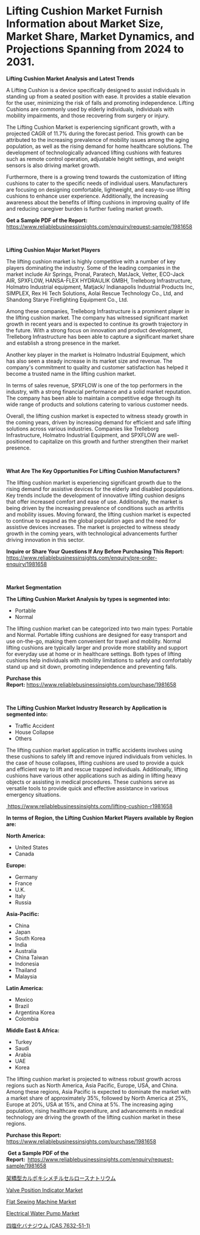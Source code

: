 <p><h1>Lifting Cushion Market Furnish Information about Market Size, Market Share, Market Dynamics, and Projections Spanning from 2024 to 2031.</h1></p><p><strong>Lifting Cushion Market Analysis and Latest Trends</strong></p>
<p><p>A Lifting Cushion is a device specifically designed to assist individuals in standing up from a seated position with ease. It provides a stable elevation for the user, minimizing the risk of falls and promoting independence. Lifting Cushions are commonly used by elderly individuals, individuals with mobility impairments, and those recovering from surgery or injury.</p><p>The Lifting Cushion Market is experiencing significant growth, with a projected CAGR of 11.7% during the forecast period. This growth can be attributed to the increasing prevalence of mobility issues among the aging population, as well as the rising demand for home healthcare solutions. The development of technologically advanced lifting cushions with features such as remote control operation, adjustable height settings, and weight sensors is also driving market growth.</p><p>Furthermore, there is a growing trend towards the customization of lifting cushions to cater to the specific needs of individual users. Manufacturers are focusing on designing comfortable, lightweight, and easy-to-use lifting cushions to enhance user experience. Additionally, the increasing awareness about the benefits of lifting cushions in improving quality of life and reducing caregiver burden is further fueling market growth.</p></p>
<p><strong>Get a Sample PDF of the Report:&nbsp;</strong> <a href="https://www.reliablebusinessinsights.com/enquiry/request-sample/1981658">https://www.reliablebusinessinsights.com/enquiry/request-sample/1981658</a></p>
<p>&nbsp;</p>
<p><strong>Lifting Cushion Major Market Players</strong></p>
<p><p>The lifting cushion market is highly competitive with a number of key players dominating the industry. Some of the leading companies in the market include Air Springs, Pronal, Paratech, MatJack, Vetter, ECO-Jack AIR, SPXFLOW, HANSA-FLEX HYDRAULIK GMBH, Trelleborg Infrastructure, Holmatro Industrial equipment, Matjack/ Indianapolis Industrial Products Inc, SIMPLEX, Rex Hi Tech Solutions, Aolai Rescue Technology Co., Ltd, and Shandong Starye Firefighting Equipment Co., Ltd. </p><p>Among these companies, Trelleborg Infrastructure is a prominent player in the lifting cushion market. The company has witnessed significant market growth in recent years and is expected to continue its growth trajectory in the future. With a strong focus on innovation and product development, Trelleborg Infrastructure has been able to capture a significant market share and establish a strong presence in the market. </p><p>Another key player in the market is Holmatro Industrial Equipment, which has also seen a steady increase in its market size and revenue. The company's commitment to quality and customer satisfaction has helped it become a trusted name in the lifting cushion market.</p><p>In terms of sales revenue, SPXFLOW is one of the top performers in the industry, with a strong financial performance and a solid market reputation. The company has been able to maintain a competitive edge through its wide range of products and solutions catering to various customer needs.</p><p>Overall, the lifting cushion market is expected to witness steady growth in the coming years, driven by increasing demand for efficient and safe lifting solutions across various industries. Companies like Trelleborg Infrastructure, Holmatro Industrial Equipment, and SPXFLOW are well-positioned to capitalize on this growth and further strengthen their market presence.</p></p>
<p>&nbsp;</p>
<p><strong>What Are The Key Opportunities For Lifting Cushion Manufacturers?</strong></p>
<p><p>The lifting cushion market is experiencing significant growth due to the rising demand for assistive devices for the elderly and disabled populations. Key trends include the development of innovative lifting cushion designs that offer increased comfort and ease of use. Additionally, the market is being driven by the increasing prevalence of conditions such as arthritis and mobility issues. Moving forward, the lifting cushion market is expected to continue to expand as the global population ages and the need for assistive devices increases. The market is projected to witness steady growth in the coming years, with technological advancements further driving innovation in this sector.</p></p>
<p><strong>Inquire or Share Your Questions If Any Before Purchasing This Report:</strong> <a href="https://www.reliablebusinessinsights.com/enquiry/pre-order-enquiry/1981658">https://www.reliablebusinessinsights.com/enquiry/pre-order-enquiry/1981658</a></p>
<p>&nbsp;</p>
<p><strong>Market Segmentation</strong></p>
<p><strong>The Lifting Cushion Market Analysis by types is segmented into:</strong></p>
<p><ul><li>Portable</li><li>Normal</li></ul></p>
<p><p>The lifting cushion market can be categorized into two main types: Portable and Normal. Portable lifting cushions are designed for easy transport and use on-the-go, making them convenient for travel and mobility. Normal lifting cushions are typically larger and provide more stability and support for everyday use at home or in healthcare settings. Both types of lifting cushions help individuals with mobility limitations to safely and comfortably stand up and sit down, promoting independence and preventing falls.</p></p>
<p><strong>Purchase this Report:&nbsp;</strong><a href="https://www.reliablebusinessinsights.com/purchase/1981658">https://www.reliablebusinessinsights.com/purchase/1981658</a></p>
<p>&nbsp;</p>
<p><strong>The Lifting Cushion Market Industry Research by Application is segmented into:</strong></p>
<p><ul><li>Traffic Accident</li><li>House Collapse</li><li>Others</li></ul></p>
<p><p>The lifting cushion market application in traffic accidents involves using these cushions to safely lift and remove injured individuals from vehicles. In the case of house collapses, lifting cushions are used to provide a quick and efficient way to lift and rescue trapped individuals. Additionally, lifting cushions have various other applications such as aiding in lifting heavy objects or assisting in medical procedures. These cushions serve as versatile tools to provide quick and effective assistance in various emergency situations.</p></p>
<p><a href="https://www.reliablebusinessinsights.com/lifting-cushion-r1981658">&nbsp;https://www.reliablebusinessinsights.com/lifting-cushion-r1981658</a></p>
<p><strong>In terms of Region, the Lifting Cushion Market Players available by Region are:</strong></p>
<p>
    <p> <strong> North America: </strong>
        <ul>
            <li>United States</li>
            <li>Canada</li>
        </ul>
        </p> 
    <p> <strong> Europe: </strong>
        <ul>
            <li>Germany</li>
            <li>France</li>
            <li>U.K.</li>
            <li>Italy</li>
            <li>Russia</li>
        </ul>
        </p> 
    <p> <strong> Asia-Pacific: </strong>
        <ul>
            <li>China</li>
            <li>Japan</li>
            <li>South Korea</li>
            <li>India</li>
            <li>Australia</li>
            <li>China Taiwan</li>
            <li>Indonesia</li>
            <li>Thailand</li>
            <li>Malaysia</li>
        </ul>
        </p> 
    <p> <strong> Latin America: </strong>
        <ul>
            <li>Mexico</li>
            <li>Brazil</li>
            <li>Argentina Korea</li>
            <li>Colombia</li>
        </ul>
        </p> 
    <p> <strong> Middle East & Africa: </strong>
        <ul>
            <li>Turkey</li>
            <li>Saudi</li>
            <li>Arabia</li>
            <li>UAE</li>
            <li>Korea</li>
        </ul>
    </p>
    </p>
<p><p>The lifting cushion market is projected to witness robust growth across regions such as North America, Asia Pacific, Europe, USA, and China. Among these regions, Asia Pacific is expected to dominate the market with a market share of approximately 35%, followed by North America at 25%, Europe at 20%, USA at 15%, and China at 5%. The increasing aging population, rising healthcare expenditure, and advancements in medical technology are driving the growth of the lifting cushion market in these regions.</p></p>
<p><strong>Purchase this Report: </strong><a href="https://www.reliablebusinessinsights.com/purchase/1981658">https://www.reliablebusinessinsights.com/purchase/1981658</a></p>
<p>&nbsp;<strong>Get a Sample PDF of the Report:&nbsp;&nbsp;</strong><a href="https://www.reliablebusinessinsights.com/enquiry/request-sample/1981658">https://www.reliablebusinessinsights.com/enquiry/request-sample/1981658</a></p>
<p><strong></strong></p>
<p><p><a href="https://github.com/dathomson6534/Market-Research-Report-List-2/blob/main/2045710158439.md">架橋型カルボキシメチルセルロースナトリウム</a></p><p><a href="https://issuu.com/reportprime-2/docs/valve-position-indicator-market-size-2030.pptx">Valve Position Indicator Market</a></p><p><a href="https://github.com/rakibtthstu9900/Market-Research-Report-List-1/blob/main/flat-sewing-machine-market.md">Flat Sewing Machine Market</a></p><p><a href="https://github.com/ChiragRp1/Market-Research-Report-List-5/blob/main/electrical-water-pump-market.md">Electrical Water Pump Market</a></p><p><a href="https://github.com/AriMuller2009/Market-Research-Report-List-2/blob/main/7248867158438.md">四塩化バナジウム (CAS 7632-51-1)</a></p></p>